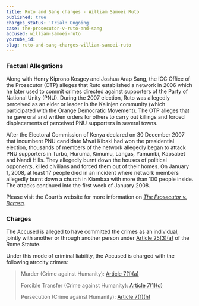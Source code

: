 ```yaml
---
title: Ruto and Sang charges - William Samoei Ruto
published: true
charges_status: 'Trial: Ongoing'
case: the-prosecutor-v-ruto-and-sang
accused: william-samoei-ruto
youtube_id:
slug: ruto-and-sang-charges-william-samoei-ruto
---
```



### Factual Allegations

Along with Henry Kiprono Kosgey and Joshua Arap Sang, the ICC Office of the Prosecutor (OTP) alleges that Ruto established a network in 2006 which he later used to commit crimes directed against supporters of the Party of National Unity (PNU). During the 2007 election, Ruto was allegedly perceived as an elder or leader in the Kalinjen community (which participated with the Orange Democratic Movement). The OTP alleges that he gave oral and written orders for others to carry out killings and forced displacements of perceived PNU supporters in several towns.

After the Electoral Commission of Kenya declared on 30 December 2007 that incumbent PNU candidate Mwai Kibaki had won the presidential election, thousands of members of the network allegedly began to attack PNU supporters in Turbo, Huruma, Kimumu, Langas, Yamumbi, Kapsabet and Nandi Hills. They allegedly burnt down the houses of political opponents, killed civilians and forced them out of their homes. On January 1, 2008, at least 17 people died in an incident where network members allegedly burnt down a church in Kiambaa with more than 100 people inside. The attacks continued into the first week of January 2008.

Please visit the Court’s website for more information on *[The Prosecutor v. Barasa](https://www.icc-cpi.int/kenya/rutosang)*.

### Charges

The Accused is alleged to have committed the crimes as an individual, jointly with another or through another person under&nbsp;[Article 25(3)(a)](http://www.casematrixnetwork.org/case-m/klamberg-commentary/rome-statute/#c1198) of the Rome Statute.

Under this mode of criminal liability, the Accused is charged with the following atrocity crimes:

> Murder (Crime against Humanity):&nbsp;[Article 7(1)(a)](http://www.casematrixnetwork.org/cmn-knowledge-hub/klamberg-commentary/elements-of-crime/#c2286)
>
>
> Forcible Transfer (Crime against Humanity):&nbsp;[Article 7(1)(d)](http://www.casematrixnetwork.org/cmn-knowledge-hub/klamberg-commentary/elements-of-crime/#c2289)
>
>
> Persecution (Crime against Humanity):&nbsp;[Article 7(1)(h)](http://www.casematrixnetwork.org/cmn-knowledge-hub/klamberg-commentary/elements-of-crime/#c2298)